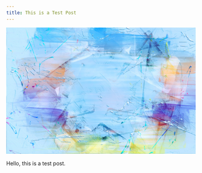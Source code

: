 ```yaml
---
title: This is a Test Post
---
```

![](/media_folder/background-2719576.jpg)

Hello, this is a test post.

